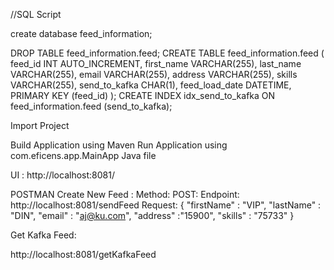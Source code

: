 //SQL Script

create database feed_information;

DROP TABLE feed_information.feed;
CREATE TABLE feed_information.feed (
    feed_id INT AUTO_INCREMENT,
    first_name VARCHAR(255),
    last_name VARCHAR(255),
    email VARCHAR(255),
    address VARCHAR(255),
    skills VARCHAR(255),
    send_to_kafka CHAR(1),
    feed_load_date DATETIME,
    PRIMARY KEY (feed_id)
);
CREATE INDEX idx_send_to_kafka ON feed_information.feed (send_to_kafka);

Import Project

Build Application using Maven
Run Application using com.eficens.app.MainApp Java file


UI : http://localhost:8081/

POSTMAN Create New Feed : 
Method: POST:
Endpoint: http://localhost:8081/sendFeed
Request:
{
    "firstName" : "VIP",
    "lastName" : "DIN",
    "email" : "aj@ku.com",
    "address" :"15900", 
    "skills" : "75733"
}


Get Kafka Feed:

http://localhost:8081/getKafkaFeed
